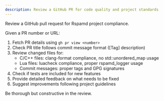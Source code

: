 ```yaml
---
description: Review a GitHub PR for code quality and project standards
---
```


Review a GitHub pull request for Rspamd project compliance.

Given a PR number or URL:

1. Fetch PR details using `gh pr view <number>`
2. Check PR title follows commit message format ([Tag] description)
3. Review changed files for:
   - C/C++ files: clang-format compliance, no std::unordered_map usage
   - Lua files: luacheck compliance, proper rspamd_logger usage
   - Commit messages: proper tags and GPG signatures
4. Check if tests are included for new features
5. Provide detailed feedback on what needs to be fixed
6. Suggest improvements following project guidelines

Be thorough but constructive in the review.
